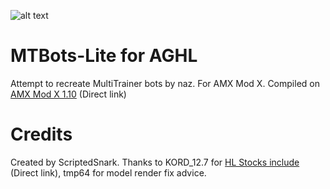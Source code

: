 ![alt text](https://cdn.discordapp.com/attachments/693807726555561984/882233354500587530/unknown.png)

# MTBots-Lite for AGHL

Attempt to recreate MultiTrainer bots by naz. For AMX Mod X. 
Compiled on [AMX Mod X 1.10](https://www.amxmodx.org/amxxdrop/1.10/amxmodx-1.10.0-git5436-base-windows.zip) (Direct link)

# Credits
Created by ScriptedSnark.
Thanks to  KORD_12.7 for [HL Stocks include](http://aghl.ru/forum/viewtopic.php?f=39&t=59) (Direct link), tmp64 for model render fix advice.